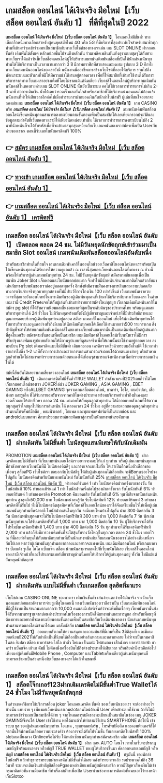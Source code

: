 # เกมสล็อต ออนไลน์ ได้เงินจริง มือใหม่【เว็บ สล็อต ออนไลน์ อันดับ 1】  ที่ดีที่สุดในปี 2022

**เกมสล็อต ออนไลน์ ได้เงินจริง มือใหม่【เว็บ สล็อต ออนไลน์ อันดับ 1】** โอนถอนไม่มีขั้นต่ำ  ทางเลือกอีกหนึ่งทางเลือกสำหรับผู้คนยุคสมัยใหม่ 4G หรือ 5G ที่มีบริการที่สุดประทับใจสำหรับสมาชิกทุกท่านที่เข้ามาร่วมเข้าร่วมมาเป็นสมาชิกกับทางเว็บไซต์ของทางเราเล่น เกม SLOT ONLINE ฝากถอน ขั้นต่ำ เดิมพันได้ตั้งแต่ หลักหน่วยขึ้นไปจนถึงหลักพัน ร่วมเพลิดเพลินบันเทิงอุราแบบสุดๆได้กับทางทางเว็บเราได้แล้ววันนี้เว็บสล็อตออนไลน์ผู้ให้บริการเกมพนันเดิมพันสล็อตที่เปิดให้นักเล่นพนันทุกท่านได้ใช้บริการมาเป็นเวลานานมากกว่า 3 ปี มีภาพกราฟิกที่สวยสดและงดงาม รูปแบบ 3 D
อีกทั้งทางเว็บเกมพนันออนไลน์ของเรายังมี พนักงานมืออาชีพการสร้างเว็บไซต์ที่คอยให้บริการ  รวมไปถึงพัฒนาระบบและตัวเกมให้มีให้มีความน่าใช้งานอยู่ตลอดเวลา เพื่อที่ให้สมาชิกที่เข้ามาใช้งานได้รับการบริการจากทางเว็บเกมเราอย่างเต็มที่โดยไม่ขาดแม้แต่นิดเดียว เว็บคาสิโนออนไลน์ผู้บริการเกมเดิมพันพนันคาสิโนของทางค่ายเกม SLOT ONLINE นั้นยังเป็นระบบ ออโต้ใช้เวลาการทำรายการไม่เกิน 2-3 นาที ต่อการเติมเงิน นับได้เลยว่ารวดเร็วและทันใจสำหรับสมาชิกที่ใช้บริการแน่นอนและไม่ต้องแจ้งพนักงานที่ทำให้เสียเวลาอีกต่อไปเมื่อทำรายการฝากยอดเงินกับนักล่าโบนัสฟรี
ผู้เล่นที่สนใจอยากจะลองเล่นเกม **เกมสล็อต ออนไลน์ ได้เงินจริง มือใหม่【เว็บ สล็อต ออนไลน์ อันดับ 1】** เกม CASINO  หรือ ***เกมสล็อต ออนไลน์ ได้เงินจริง มือใหม่【เว็บ สล็อต ออนไลน์ อันดับ 1】*** เกมพนันเดิมพันสล็อตออนไลน์เซียนพนันทุกคนสามารถลงทะเบียนตามขั้นตอนเพื่อเป็นสมาชิกได้เลยเพียงกรอกประวัติและข้อมูลตามลำดับที่เว็บของทางเรามีให้เพียงนิดหน่อยเท่านั้น ใช้เวลาการทำรายการลงทะเบียนไม่ถึง 2 นาทีนักพนันก็จะได้รับรหัสเพื่อที่จะเข้ามาสนุกสุดเหวี่ยงกับเว็บเกมพนันของเราสมัครเพื่อเปิด Userกับค่ายของเราณ ตอนนี้รับเลยโบนัสเครดิตฟรี 100%

## 👉 [สมัคร เกมสล็อต ออนไลน์ ได้เงินจริง มือใหม่【เว็บ สล็อต ออนไลน์ อันดับ 1】](https://archa888.com/)
## 👉 [ทางเข้า เกมสล็อต ออนไลน์ ได้เงินจริง มือใหม่【เว็บ สล็อต ออนไลน์ อันดับ 1】](https://archa888.com/)
## 👉 [เกมสล็อต ออนไลน์ ได้เงินจริง มือใหม่【เว็บ สล็อต ออนไลน์ อันดับ 1】 เครดิตฟรี](https://archa888.com/)

## เกมสล็อต ออนไลน์ ได้เงินจริง มือใหม่【เว็บ สล็อต ออนไลน์ อันดับ 1】 เปิดตลอด ตลอด 24 ชม. ไม่มีวันหยุดนักขัตฤกษ์เข้าร่วมมาเป็นสมาชิก Slot ออนไลน์ เกมพนันเดิมพันสล็อตออนไลน์อันดับหนึ่ง

สำหรับสมาชิกท่านใดที่สนใจ เล่นเกมเดิมพันคาสิโนออนไลน์ของเว็บคาสิโนออนไลน์ของเราพร้อมเปิดให้เซียนพนันทุกคนได้รับการให้ความดูแลแล้ว ณ เวลานี้สุดยอดเว็บพนันออนไลน์ที่มาแรง ณ ช่วงนี้ พร้อมให้บริการผู้เล่นเกมพนันทุกท่าน 24 ชม. ไม่มีวันหยุดนักขัตฤกษ์ สมัครตามขั้นตอนเพื่อเป็นสมาชิก Joker Slot แจ็กพอตและโบนัสแตกบ่อยมาก จึงทำให้มีนักพนันจำนวนมากติดใจแล้วกลับมาเล่นกับทางเว็บพนันของเราต่ออยู่ตลอดทุกครั้ง อีกทั้งยังมีความมั่นคงทางการเงินและความปลอดภัยทางการเงินจ่ายจริงทุกบาททุกสตางค์ไม่มีประวัติการโกงเงิน 100 เปอร์เซ็นต์ เว็บเกมพนันเราควบวงจรที่สุดและยังตอบโจทย์ในการเดิมพันของผู้เดิมพันทุกคนที่เข้ามาใช้บริการกับทางเว็บของเรา
ในค่ายเกมเรามี Credit Freeแจกให้กับผู้เล่นที่เข้ามาทำรายการสมัครใหม่ทุกยูส เว็บเกมเดิมพันพนันคาสิโนสมัคร pg slot ที่ได้รับความนิยมและชื่นชอบมากที่สุดเป็นระดับต้นๆของประเทศไทย พร้อมดูแลและบริการทุกท่านได้ 24 ชั่วโมง ไม่มีวันหยุดพร้อมทั้งยังมีผู้เชี่ยวชาญและเจ้าหน้าที่ที่มีประสิทธิภาพและคุณภาพคอยบริการผู้เดิมพันทุกท่านอยู่ตลอด สมัคร เกมคาสิโนออนไลน์ เพื่อให้นักเดิมพันทุกท่านได้รับการบริการและดูแลอย่างทั่วถึงมีเกมให้นักเดิมพันทุกคนได้เลือกใช้งานมากกว่า500 รายการเกม
สิ่งสำคัญที่จะทำให้ค่ายเกมเดิมพันพนันคาสิโนของทางเว็บพนันของเรานั้นเป็นเกมเดิมพันสล็อตผู้เล่นมากที่สุดในเอเชีย สมัครตามขั้นตอนเพื่อเป็นสมาชิก  เกมเดิมพันคาสิโนออนไลน์เว็บพนันเราได้มีการปรับปรุงและพัฒนารูปแบบตัวเกมให้มีภาพรูปแบบที่ดูสมจจริงเพื่อให้เกมนั้นน่าใช้งานอยู่ตลอดเวลา ลงทะเบียน Pg slot เติมเครดิตแบบไม่มีขั้นต่ำ เติมและถอน เครดิตรวดเร็วด้วยระบบอัตโนมัติ ใช้เวลาทำรายการไม่ถึง 1-2 นาทีทั้งรายการฝากและรายการถอนสามารถแจ้งถอนได้ด้วยตนเองง่ายๆ หรือถ้าหากลูกค้าท่านใดไม่สามารถทำรายการถอนด้วยตนเองได้เพื่อนๆสามารถแจ้งพนักงานเพื่อทำรายการถอนเงินให้ได้

สมัยนี้ยืนยันได้เลยว่าเกมเสี่ยงดวงออนไลน์ **เกมสล็อต ออนไลน์ ได้เงินจริง มือใหม่【เว็บ สล็อต ออนไลน์ อันดับ 1】** เติมถอนเครดิตไม่มีขั้นต่ำTRUE WALLET กำลังมาแรงปี2021เลยก็ว่าได้โดยเว็บเกมออนไลน์ของเรา JOKERได้นำ JOKER GAMING , ASIA GAMING , EBET GAMING หรือALLBET GAMING จุดรวมเกมสล็อตออนไลน์, บาคาร่า, ไฮโล, เกมยิงปลา, เสือมังกร และรูเล็ต ที่ได้รับการยอมรับจากจากคาสิโนต่างประเทศ พร้อมบริการอย่างทั่วถึงมั่นคงและรวดเร็วคอยให้คำปรึกษา ตลอด 24 ชม. มามอบให้กับคุณลูกค้าทุกท่าน ได้มีออกแบบตัวเกมที่ให้ความสนุกสุดเร้าใจสนุกไปกับการเล่นพนัน ได้ ตลอดเวลา 24 ชั่วโมง อยู่ที่ความสะดวกของคุณลูกค้าทุกท่านผ่านบนโทรศัพท์มือถือ , คอมพิวเตอร์ , ไอแพด และทุกแพลตฟอร์มที่เป็นระบบios และ androidแบบพกพา ศึกษาประสบการณ์และพัฒนาสู่การเป็นนักแทงพนันระดับเทพ

## เกมสล็อต ออนไลน์ ได้เงินจริง มือใหม่【เว็บ สล็อต ออนไลน์ อันดับ 1】 ฝากเดิมพัน ไม่มีขั้นต่ำ โบนัสสุดแสนพิเศษให้กับนักเดิมพัน

 PROMOTION  **เกมสล็อต ออนไลน์ ได้เงินจริง มือใหม่【เว็บ สล็อต ออนไลน์ อันดับ 1】** ฝากเครดิตแบบไม่มีขั้นต่ำ ที่เว็บเกมพนันออนไลน์เราอยากจะมอบให้แก่  ทุกท่าน หรือผู้เล่นเกมพนันทุกคนที่กำลังอยากหาเว็บพนันที่มี โบนัสเครดิตดีๆ และการแจกแบบไม่กั๊ก ให้เราเป็นอีกหนึ่งตัวเลือกของเพื่อนๆ สล็อตPG เว็บไซต์เรา ขอบอกกับโบนัสดีๆ ให้กับผู้เล่นทุกคนได้เลือกกัน จะมีBonusอะไรบ้างไปดูกัน
โบนัสเครดิตสำหรับนักแทงพนันใหม่ รับโบนัสทันที 25% [เกมสล็อต ออนไลน์ ได้เงินจริง มือใหม่【เว็บ สล็อต ออนไลน์ อันดับ 1】](https://archa888.com/) ทำยอดเทิร์นแค่ 1 เท่า
โบนัสเครดิตฝากครั้งแรกของวัน รับโบนัสทันที 10% ทำยอดเทิร์นแค่ 1 เท่า
โบนัสฝากครั้งต่อไปของฝากครั้งแรก รับโบนัสทันที 6% ทำยอดเทิร์นแค่ 1 เท่าของเครดิต
 Promotion คืนยอดเสีย รับโบนัสทันที 6% ทุนที่เสียจากนักเล่นพนันทุกท่าน สูงสุดถึง50,000 บาท
โบนัสแนะนำคนรู้จัก รับโบนัสทันที 12% ทำยอดเทิร์นแค่ 3 เท่าของเครดิตที่ได้รับไป
ทั้งนี้โบนัสเครดิตสุดพิเศษที่เว็บคาสิโนออนไลน์ของเราได้จัดเตรียมขึ้นไว้ให้เพื่อผู้เล่นเกมพนันทุกท่านที่หน้าตาดี โบนัสฝากเล่นในทุกวัน จะมีแบบไหนบ้างไปดูกัน
ฝาก 300 ติดต่อกัน 3 วัน นักเล่นพนันทุกคนจะได้รับโบนัสเครดิตฟรีทันที 300 บาท
ฝาก 1,000 ติดต่อกัน 7 วัน นักเล่นพนันทุกท่านจะได้รับเครดิตฟรีทันที 1,000 บาท
ฝาก 1,000 ติดต่อกัน 10 วัน ผู้ใช้บริการจะได้รับโปรโมชั่นเครดิตฟรีทันที 1,400 บาท
ฝาก 400 ติดต่อกัน 15 วัน ทุกท่านจะได้รับเครดิตฟรีทันที 2,000 บาท
แล้วก็ยังมีการวางเดิมพันที่จะได้ลุ้นรับรางวัลใหญ่ในทุกเวลา ตลอด 24 ชั่วโมง บอกไว้ ณ ที่นี้เลยว่าคืนทุนให้กับสมาชิกทุกท่านที่เป็นนักแทงพนันกับเว็บเกมพนันของเราได้อย่างเต็มเหนี่ยวกันไปเลย หากว่าผู้เล่นพนันทุกท่านอยากลองและอยากจะแทงพนัน เกมเดิมพันออนไลน์ หรือเกมบาคาร่า ป๊อกเด้ง รูเล็ต ไฮโล แบ็กแจ๊ค สล็อต นักพนันสามารถกดไปที่เว็บพนันได้เลย เว็บคาสิโนออนไลน์ของเรามีเจ้าหน้าที่และโปรแกรมเมอร์เชี่ยวชาญด้านนี้คอยให้บริการให้ผู้เล่นทุกคนอยู่ ทั้งวัน ไม่มีแม้แต่วันหยุดนักขัตฤกษ์

## เกมสล็อต ออนไลน์ ได้เงินจริง มือใหม่【เว็บ สล็อต ออนไลน์ อันดับ 1】 ฝากเดิมพัน แบบไม่มีขั้นต่ำ  เว็บเกมสล็อต สุดฮิตที่มาแรง

เว็บไซต์เกม CASINO ONLINE ของทางเรา เติมเงินขั้นต่ำ เล่นง่ายแตกง่ายได้เงินจริง รางวัลแจ็กพอตแตกบ่อยและอัตราการจ่ายสูงที่สุในตอนนี้ ทางเว็บพนันของเราถือว่าเป็น เว็บเกมเดิมพันออนไลน์ที่มีผู้ใช้งานเป็นจำนวนมากมากกว่า 10,000 คนและมีเปอร์เซ็นต์ว่าจะเพิ่มขึ้นเรื่อยๆ เว็บพนันเรานั้นยังได้รับจากมาตราฐานจากบ่อนต่างประเทศในเรื่องของการเปิดให้แทงพนันและการดูแล สำหรับเพื่อนๆที่ต้องการและอยากที่จะลงทะเบียนตามขั้นตอนเพื่อเป็นสมาชิกกับเว็บเดิมพันของเรา นักเล่นเกมพนันทุกท่านสามารถแอดไลน์เข้ามาได้เลย
	มาสัมผัสกับ **เกมสล็อต ออนไลน์ ได้เงินจริง มือใหม่【เว็บ สล็อต ออนไลน์ อันดับ 1】** ออกแบบตัวเกมให้ความสนุกและความมันส์ที่มีเกมที่เป็น 3มิติสุดล้ำ และมีเกมยอดนิยมปี2021ให้กับกำลังเป็นที่นิยมได้เลือกปั่นอย่างล้นหลามและหลากหลาย  ไม่ว่าจะเป็นเกมคาสิโนสด ยิงปลา สล็อต บาคาร่าสด ไฮโล กำถั่ว ไพ่แคง ปั่นแปะ ไพ่สามกอง เสือมังกร บาคาร่าสายฟ้า บาคาร่า แบ็คแจ๊ค เก้าเก ดัมมี่ ไม่ต้องนั่งเครื่องบินไปถึงต่างประเทศให้เสียเวลา หรือเสียค่านั่งรถอีกต่อไป เพียงแค่ผู้เดิมพันมีMobile Phone , Computer และTabletเครื่องเดียวผู้เล่นพนันทุกคนก็สามารถเข้ามาเป็นส่วนหนึ่งกับเว็บของทางเราได้แล้วในขณะนี้

## เกมสล็อต ออนไลน์ ได้เงินจริง มือใหม่【เว็บ สล็อต ออนไลน์ อันดับ 1】 สล็อตโจ๊กเกอร์123ฝากเติมเครดิตไม่มีขั้นต่ำTrue Walletได้ 24 ชั่วโมง ไม่มีวันหยุดนักขัตฤกษ์

ในส่วนของวิธีการใช้บริการสล็อต joker โอนถอนเครดิต ขั้นต่ำ ของเว็บพนันของเรา จะต้องทำอะไรบ้างนั้น แบบง่าย ๆ เพียงแค่เว็บพนันเราเกมslotออนไลน์ต้องมี User เพื่อเข้าระบบใช้งาน ถ้ายังไม่มีสามารถเข้าร่วมมาเป็นสมาชิกได้ง่าย ๆ จากโหมดการสมัครลงทะเบียนเป็นสมาชิกในช่อง เมนู JOKER GAMINGจึงจะได้ User เข้าใช้งาน พอได้มาแล้วให้ทำตามวิธีผ่าน SMARTPHONE ต่อไปนี้
เข้าระบบ ยูส  ของผู้เล่นเกมพนันทุกท่าน ไอแพด , ทุกแพลตฟอร์ม , โทรศัพท์มือถือ และคอมพิวเตอร์ก็ได้
จากนั้นให้นักพนันเลือกความประสงค์ว่า ต้องการจะได้รับโปรโมชั่น รับเลยเครดิตโบนัสฟรี 100% slotเกมเสี่ยงดวง Onlineหรือไม่รับ
ให้เหล่าเซียนพนันทุกท่านสมัครสมาชิก คลิก **เกมสล็อต ออนไลน์ ได้เงินจริง มือใหม่【เว็บ สล็อต ออนไลน์ อันดับ 1】** ฝาก ถอน AUTO โอนไว ภาพในเว็บจะปรากฏเลขบัญชีพร้อมธนาคาร หรือบัญชี TRUE WALLET ของผู้ให้บริการขึ้นมา
คัดลอกหมายเลขบัญชี หรือบัญชี **เกมสล็อต ออนไลน์ ได้เงินจริง มือใหม่【เว็บ สล็อต ออนไลน์ อันดับ 1】** ทรูมันนี่ ของนักล่าโบนัสฟรี แล้วทำธุรกรรมระบบฝากเครดิตไม่มีขั้นต่ำได้เลย
หลังทำรายการแล้ว รอประมาณไม่ถึง 36 วินาที ระบบจะเติมเงินเข้าบัญชีสล็อตPgของเหล่าเซียนพนันผู้สมัครสมาชิก
หากมีปัญหาเรื่องเงินไม่เข้า กรุณาติดต่อทีมงานมืออาชีพ ที่ทำเรื่องสมัครเพื่อเปิด Userผ่านช่องทางการติดต่อที่แนบเอาไว้ทางหน้าเว็บSlotxo


